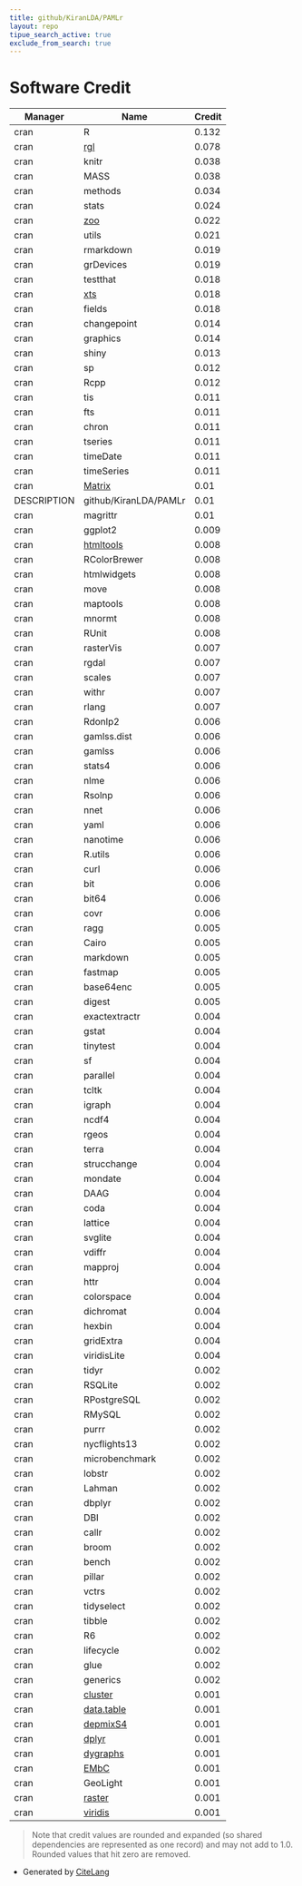 ```yaml
---
title: github/KiranLDA/PAMLr
layout: repo
tipue_search_active: true
exclude_from_search: true
---
```

# Software Credit

|Manager|Name|Credit|
|-------|----|------|
|cran|R|0.132|
|cran|[rgl](https://github.com/dmurdoch/rgl)|0.078|
|cran|knitr|0.038|
|cran|MASS|0.038|
|cran|methods|0.034|
|cran|stats|0.024|
|cran|[zoo](http://zoo.R-Forge.R-project.org/)|0.022|
|cran|utils|0.021|
|cran|rmarkdown|0.019|
|cran|grDevices|0.019|
|cran|testthat|0.018|
|cran|[xts](https://github.com/joshuaulrich/xts)|0.018|
|cran|fields|0.018|
|cran|changepoint|0.014|
|cran|graphics|0.014|
|cran|shiny|0.013|
|cran|sp|0.012|
|cran|Rcpp|0.012|
|cran|tis|0.011|
|cran|fts|0.011|
|cran|chron|0.011|
|cran|tseries|0.011|
|cran|timeDate|0.011|
|cran|timeSeries|0.011|
|cran|[Matrix](http://Matrix.R-forge.R-project.org/)|0.01|
|DESCRIPTION|github/KiranLDA/PAMLr|0.01|
|cran|magrittr|0.01|
|cran|ggplot2|0.009|
|cran|[htmltools](https://github.com/rstudio/htmltools)|0.008|
|cran|RColorBrewer|0.008|
|cran|htmlwidgets|0.008|
|cran|move|0.008|
|cran|maptools|0.008|
|cran|mnormt|0.008|
|cran|RUnit|0.008|
|cran|rasterVis|0.007|
|cran|rgdal|0.007|
|cran|scales|0.007|
|cran|withr|0.007|
|cran|rlang|0.007|
|cran|Rdonlp2|0.006|
|cran|gamlss.dist|0.006|
|cran|gamlss|0.006|
|cran|stats4|0.006|
|cran|nlme|0.006|
|cran|Rsolnp|0.006|
|cran|nnet|0.006|
|cran|yaml|0.006|
|cran|nanotime|0.006|
|cran|R.utils|0.006|
|cran|curl|0.006|
|cran|bit|0.006|
|cran|bit64|0.006|
|cran|covr|0.006|
|cran|ragg|0.005|
|cran|Cairo|0.005|
|cran|markdown|0.005|
|cran|fastmap|0.005|
|cran|base64enc|0.005|
|cran|digest|0.005|
|cran|exactextractr|0.004|
|cran|gstat|0.004|
|cran|tinytest|0.004|
|cran|sf|0.004|
|cran|parallel|0.004|
|cran|tcltk|0.004|
|cran|igraph|0.004|
|cran|ncdf4|0.004|
|cran|rgeos|0.004|
|cran|terra|0.004|
|cran|strucchange|0.004|
|cran|mondate|0.004|
|cran|DAAG|0.004|
|cran|coda|0.004|
|cran|lattice|0.004|
|cran|svglite|0.004|
|cran|vdiffr|0.004|
|cran|mapproj|0.004|
|cran|httr|0.004|
|cran|colorspace|0.004|
|cran|dichromat|0.004|
|cran|hexbin|0.004|
|cran|gridExtra|0.004|
|cran|viridisLite|0.004|
|cran|tidyr|0.002|
|cran|RSQLite|0.002|
|cran|RPostgreSQL|0.002|
|cran|RMySQL|0.002|
|cran|purrr|0.002|
|cran|nycflights13|0.002|
|cran|microbenchmark|0.002|
|cran|lobstr|0.002|
|cran|Lahman|0.002|
|cran|dbplyr|0.002|
|cran|DBI|0.002|
|cran|callr|0.002|
|cran|broom|0.002|
|cran|bench|0.002|
|cran|pillar|0.002|
|cran|vctrs|0.002|
|cran|tidyselect|0.002|
|cran|tibble|0.002|
|cran|R6|0.002|
|cran|lifecycle|0.002|
|cran|glue|0.002|
|cran|generics|0.002|
|cran|[cluster](https://svn.r-project.org/R-packages/trunk/cluster/)|0.001|
|cran|[data.table](https://r-datatable.com)|0.001|
|cran|[depmixS4](https://depmix.github.io/)|0.001|
|cran|[dplyr](https://dplyr.tidyverse.org)|0.001|
|cran|[dygraphs](https://github.com/rstudio/dygraphs)|0.001|
|cran|[EMbC](<doi:10.1371/journal.pone.0151984>)|0.001|
|cran|GeoLight|0.001|
|cran|[raster](https://rspatial.org/raster)|0.001|
|cran|[viridis](https://sjmgarnier.github.io/viridis/)|0.001|


> Note that credit values are rounded and expanded (so shared dependencies are represented as one record) and may not add to 1.0. Rounded values that hit zero are removed.


- Generated by [CiteLang](https://github.com/vsoch/citelang)
